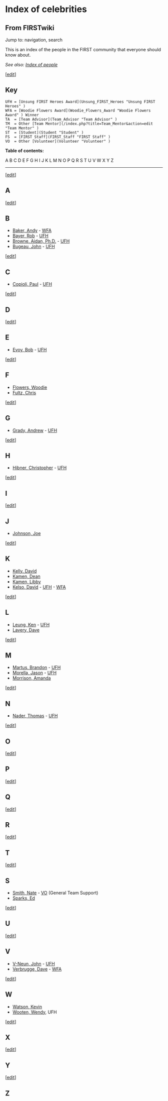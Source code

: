 # Index of celebrities

## From FIRSTwiki

Jump to: navigation, search

This is an index of the people in the FIRST community that everyone should know about.

_See also: [Index of people](Index_of_people "Index of people")_

[[edit](/index.php?title=Index_of_celebrities&action=edit&section=1 "Edit
section: Key")]

## Key

```
UFH = [Unsung FIRST Heroes Award](Unsung_FIRST_Heroes "Unsung FIRST Heroes" )
WFA = [Woodie Flowers Award](Woodie_Flowers_Award "Woodie Flowers Award" ) Winner
TA  = [Team Advisor](Team_Advisor "Team Advisor" )
TM  = Other [Team Mentor](/index.php?title=Team_Mentor&action=edit "Team Mentor" )
ST  = [Student](Student "Student" )
FS  = [FIRST Staff](FIRST_Staff "FIRST Staff" )
VO  = Other [Volunteer](Volunteer "Volunteer" )
```

**Table of contents:**

A B C D E F G H I J K L M N O P Q R S T U V W X Y Z

--------------------------------------------------------------------------------

[[edit](/index.php?title=Index_of_celebrities&action=edit&section=2 "Edit
section: A")]

## A

[[edit](/index.php?title=Index_of_celebrities&action=edit&section=3 "Edit
section: B")]

## B

- [Baker, Andy](Andy_Baker "Andy Baker") - [WFA](Woodie_Flowers_Award "Woodie Flowers Award")
- [Bayer, Rob](/index.php?title=Rob_Bayer&action=edit "Rob Bayer") - [UFH](Unsung_FIRST_Heroes "Unsung FIRST Heroes")
- [Browne, Aidan, Ph.D.](/index.php?title=Aidan_Browne&action=edit "Aidan Browne") - [UFH](Unsung_FIRST_Heroes "Unsung FIRST Heroes")
- [Bugeau, John](/index.php?title=John_Bugeau&action=edit "John Bugeau") - [UFH](Unsung_FIRST_Heroes "Unsung FIRST Heroes")

[[edit](/index.php?title=Index_of_celebrities&action=edit&section=4 "Edit
section: C")]

## C

- [Copioli, Paul](Paul_Copioli "Paul Copioli") - [UFH](Unsung_FIRST_Heroes "Unsung FIRST Heroes")

[[edit](/index.php?title=Index_of_celebrities&action=edit&section=5 "Edit
section: D")]

## D

[[edit](/index.php?title=Index_of_celebrities&action=edit&section=6 "Edit
section: E")]

## E

- [Evoy, Bob](/index.php?title=Bob_Evoy&action=edit "Bob Evoy") - [UFH](Unsung_FIRST_Heroes "Unsung FIRST Heroes")

[[edit](/index.php?title=Index_of_celebrities&action=edit&section=7 "Edit
section: F")]

## F

- [Flowers, Woodie](Woodie_Flowers "Woodie Flowers")
- [Fultz, Chris](Chris_Fultz "Chris Fultz")

[[edit](/index.php?title=Index_of_celebrities&action=edit&section=8 "Edit
section: G")]

## G

- [Grady, Andrew](/index.php?title=Andrew_Grady&action=edit "Andrew Grady") - [UFH](Unsung_FIRST_Heroes "Unsung FIRST Heroes")

[[edit](/index.php?title=Index_of_celebrities&action=edit&section=9 "Edit
section: H")]

## H

- [Hibner, Christopher](/index.php?title=Christopher_Hibner&action=edit "Christopher Hibner") - [UFH](Unsung_FIRST_Heroes "Unsung FIRST Heroes")

[[edit](/index.php?title=Index_of_celebrities&action=edit&section=10 "Edit
section: I")]

## I

[[edit](/index.php?title=Index_of_celebrities&action=edit&section=11 "Edit
section: J")]

## J

- [Johnson, Joe](Joe_Johnson "Joe Johnson")

[[edit](/index.php?title=Index_of_celebrities&action=edit&section=12 "Edit
section: K")]

## K

- [Kelly, David](/index.php?title=David_Kelly&action=edit "David Kelly")
- [Kamen, Dean](Dean_Kamen "Dean Kamen")
- [Kamen, Libby](Libby_Kamen "Libby Kamen")
- [Kelso, David](David_Kelso "David Kelso") - [UFH](Unsung_FIRST_Heroes "Unsung FIRST Heroes") - [WFA](Woodie_Flowers_Award "Woodie Flowers Award")

[[edit](/index.php?title=Index_of_celebrities&action=edit&section=13 "Edit
section: L")]

## L

- [Leung, Ken](/index.php?title=Ken_Leung&action=edit "Ken Leung") - [UFH](Unsung_FIRST_Heroes "Unsung FIRST Heroes")
- [Lavery, Dave](Dave_Lavery "Dave Lavery")

[[edit](/index.php?title=Index_of_celebrities&action=edit&section=14 "Edit
section: M")]

## M

- [Martus, Brandon](Brandon_Martus "Brandon Martus") - [UFH](Unsung_FIRST_Heroes "Unsung FIRST Heroes")
- [Morella, Jason](/index.php?title=Jason_Morrella&action=edit "Jason Morrella") - [UFH](Unsung_FIRST_Heroes "Unsung FIRST Heroes")
- [Morrison, Amanda](/index.php?title=Amanda_Morrison&action=edit "Amanda Morrison")

[[edit](/index.php?title=Index_of_celebrities&action=edit&section=15 "Edit
section: N")]

## N

- [Nader, Thomas](/index.php?title=Thomas_Nader&action=edit "Thomas Nader") - [UFH](Unsung_FIRST_Heroes "Unsung FIRST Heroes")

[[edit](/index.php?title=Index_of_celebrities&action=edit&section=16 "Edit
section: O")]

## O

[[edit](/index.php?title=Index_of_celebrities&action=edit&section=17 "Edit
section: P")]

## P

[[edit](/index.php?title=Index_of_celebrities&action=edit&section=18 "Edit
section: Q")]

## Q

[[edit](/index.php?title=Index_of_celebrities&action=edit&section=19 "Edit
section: R")]

## R

[[edit](/index.php?title=Index_of_celebrities&action=edit&section=20 "Edit
section: T")]

## T

[[edit](/index.php?title=Index_of_celebrities&action=edit&section=21 "Edit
section: S")]

## S

- [Smith, Nate](Nate_Smith "Nate Smith") - [VO](Volunteer "Volunteer") (General Team Support)
- [Sparks, Ed](/index.php?title=Ed_Sparks&action=edit "Ed Sparks")

[[edit](/index.php?title=Index_of_celebrities&action=edit&section=22 "Edit
section: U")]

## U

[[edit](/index.php?title=Index_of_celebrities&action=edit&section=23 "Edit
section: V")]

## V

- [V-Neun, John](/index.php?title=John_V-Neun&action=edit "John V-Neun") - [UFH](Unsung_FIRST_Heroes "Unsung FIRST Heroes")
- [Verbrugge, Dave](Dave_Verbrugge "Dave Verbrugge") - [WFA](Woodie_Flowers_Award "Woodie Flowers Award")

[[edit](/index.php?title=Index_of_celebrities&action=edit&section=24 "Edit
section: W")]

## W

- [Watson, Kevin](Kevin_Watson "Kevin Watson")
- [Wooten, Wendy](/index.php?title=Wendy_Wooten&action=edit "Wendy Wooten"), UFH

[[edit](/index.php?title=Index_of_celebrities&action=edit&section=25 "Edit
section: X")]

## X

[[edit](/index.php?title=Index_of_celebrities&action=edit&section=26 "Edit
section: Y")]

## Y

[[edit](/index.php?title=Index_of_celebrities&action=edit&section=27 "Edit
section: Z")]

## Z
